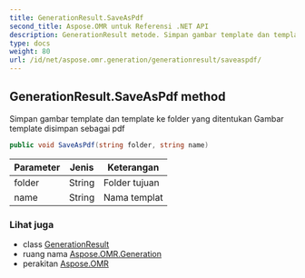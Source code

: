 ```yaml
---
title: GenerationResult.SaveAsPdf
second_title: Aspose.OMR untuk Referensi .NET API
description: GenerationResult metode. Simpan gambar template dan template ke folder yang ditentukan Gambar template disimpan sebagai pdf
type: docs
weight: 80
url: /id/net/aspose.omr.generation/generationresult/saveaspdf/
---
```

## GenerationResult.SaveAsPdf method

Simpan gambar template dan template ke folder yang ditentukan Gambar template disimpan sebagai pdf

```csharp
public void SaveAsPdf(string folder, string name)
```

| Parameter | Jenis | Keterangan |
| --- | --- | --- |
| folder | String | Folder tujuan |
| name | String | Nama templat |

### Lihat juga

* class [GenerationResult](../)
* ruang nama [Aspose.OMR.Generation](../../generationresult/)
* perakitan [Aspose.OMR](../../../)


